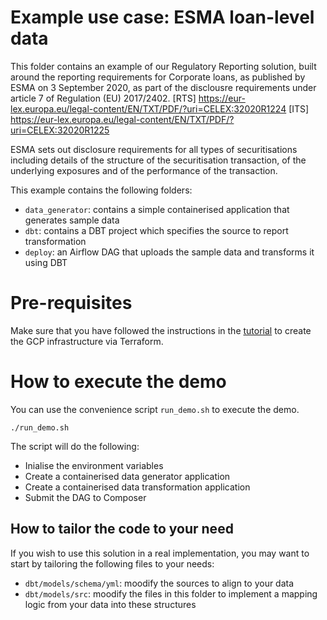 # Example use case: ESMA loan-level data

This folder contains an example of our Regulatory Reporting solution, built around the reporting requirements
for Corporate loans, as published by ESMA on 3 September 2020, as part of the disclousre requirements under article 7 of Regulation (EU) 2017/2402. 
[RTS] https://eur-lex.europa.eu/legal-content/EN/TXT/PDF/?uri=CELEX:32020R1224
[ITS] https://eur-lex.europa.eu/legal-content/EN/TXT/PDF/?uri=CELEX:32020R1225

ESMA sets out disclosure requirements for all types of securitisations including details of the structure of the securitisation transaction, of the underlying exposures and of the performance of the transaction. 

This example contains the following folders: 
* `data_generator`: contains a simple containerised application that generates sample data
* `dbt`: contains a DBT project which specifies the source to report transformation
* `deploy`: an Airflow DAG that uploads the sample data and transforms it using DBT

# Pre-requisites
Make sure that you have followed the instructions in the [tutorial](../../../docs/TUTORIAL.md) to create the 
GCP infrastructure via Terraform.

# How to execute the demo
You can use the convenience script `run_demo.sh` to execute the demo.
```
./run_demo.sh
```
The script will do the following:
* Inialise the environment variables
* Create a containerised data generator application
* Create a containerised data transformation application
* Submit the DAG to Composer

## How to tailor the code to your need
If you wish to use this solution in a real implementation, you may want to start by tailoring the following files to 
your needs:
* `dbt/models/schema/yml`: moodify the sources to align to your data
* `dbt/models/src`: moodify the files in this folder to implement a mapping logic from your data into these structures

